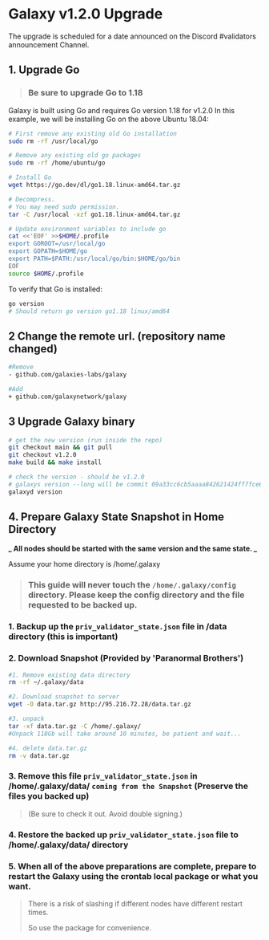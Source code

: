 # Galaxy v1.2.0 Upgrade

The upgrade is scheduled for a date announced on the Discord #validators announcement Channel.

## 1. Upgrade Go

> ### Be sure to upgrade Go to 1.18

Galaxy is built using Go and requires Go version 1.18 for v1.2.0 In this example, we will be installing Go on the above Ubuntu 18.04:

```sh
# First remove any existing old Go installation
sudo rm -rf /usr/local/go

# Remove any existing old go packages
sudo rm -rf /home/ubuntu/go

# Install Go
wget https://go.dev/dl/go1.18.linux-amd64.tar.gz

# Decompress.
# You may need sudo permission.
tar -C /usr/local -xzf go1.18.linux-amd64.tar.gz

# Update environment variables to include go
cat <<'EOF' >>$HOME/.profile
export GOROOT=/usr/local/go
export GOPATH=$HOME/go
export PATH=$PATH:/usr/local/go/bin:$HOME/go/bin
EOF
source $HOME/.profile
```

To verify that Go is installed:

```sh
go version
# Should return go version go1.18 linux/amd64
```

## 2 Change the remote url. (repository name changed)

```sh
#Remove
- github.com/galaxies-labs/galaxy

#Add
+ github.com/galaxynetwork/galaxy
```

## 3 Upgrade Galaxy binary

```bash
# get the new version (run inside the repo)
git checkout main && git pull
git checkout v1.2.0
make build && make install

# check the version - should be v1.2.0
# galaxys version --long will be commit 09a33cc6cb5aaaa842621424ff7fce6c9637a212
galaxyd version
```

## 4. Prepare Galaxy State Snapshot in Home Directory

**_ All nodes should be started with the same version and the same state. _**

Assume your home directory is /home/.galaxy

> ### This guide will never touch the `/home/.galaxy/config` directory. Please keep the config directory and the file requested to be backed up.

### 1. Backup up the `priv_validator_state.json` file in <home>/data directory (this is important)

### 2. Download Snapshot (Provided by 'Paranormal Brothers')

```bash
#1. Remove existing data directory
rm -rf ~/.galaxy/data

#2. Download snapshot to server
wget -O data.tar.gz http://95.216.72.28/data.tar.gz

#3. unpack
tar -xf data.tar.gz -C /home/.galaxy/
#Unpack 118Gb will take around 10 minutes, be patient and wait...

#4. delete data.tar.gz
rm -v data.tar.gz
```

### 3. Remove this file `priv_validator_state.json` in /home/.galaxy/data/ `coming from the Snapshot` (Preserve the files you backed up)

> (Be sure to check it out. Avoid double signing.)

### 4. Restore the backed up `priv_validator_state.json` file to /home/.galaxy/data/ directory

### 5. When all of the above preparations are complete, prepare to restart the Galaxy using the crontab local package or what you want.

> There is a risk of slashing if different nodes have different restart times.
>
> So use the package for convenience.
